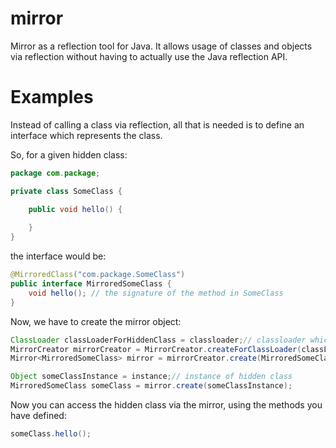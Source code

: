# mirror

Mirror as a reflection tool for Java. It allows usage of classes and objects via reflection without having to actually use the Java
reflection API.

# Examples

Instead of calling a class via reflection, all that is needed is to define an interface which represents the class.

So, for a given hidden class:
```Java
package com.package;

private class SomeClass {

    public void hello() {
    
    }
}
```
the interface would be:

```Java
@MirroredClass("com.package.SomeClass")
public interface MirroredSomeClass {
    void hello(); // the signature of the method in SomeClass
}
```

Now, we have to create the mirror object:

```Java
ClassLoader classLoaderForHiddenClass = classloader;// classloader which loads hidden class
MirrorCreator mirrorCreator = MirrorCreator.createForClassLoader(classLoaderForHiddenClass);
Mirror<MirroredSomeClass> mirror = mirrorCreator.create(MirroredSomeClass.class);

Object someClassInstance = instance;// instance of hidden class
MirroredSomeClass someClass = mirror.create(someClassInstance);
```
Now you can access the hidden class via the mirror, using the methods you have defined:

```Java
someClass.hello();
```
